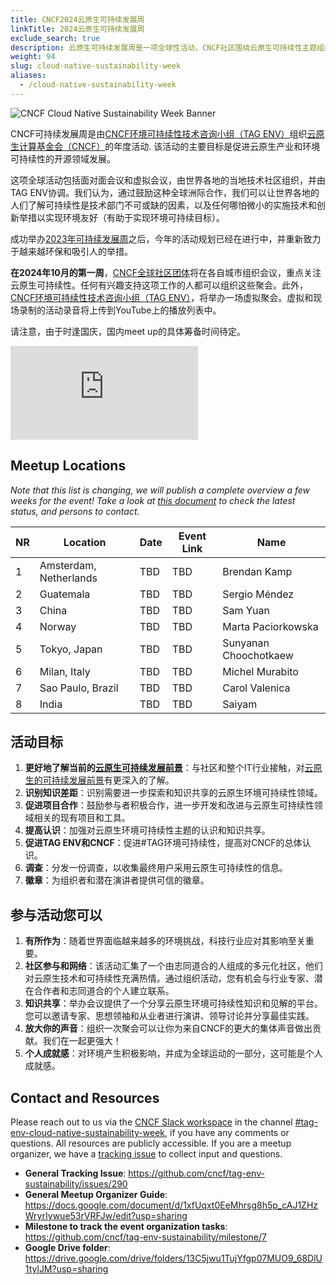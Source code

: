 ```yaml
---
title: CNCF2024云原生可持续发展周
linkTitle: 2024云原生可持续发展周 
exclude_search: true
description: 云原生可持续发展周是一项全球性活动，CNCF社区围绕云原生可持续性主题组织当地会议。云原生可持续发展周将于2024年10月的第一周举行。
weight: 94
slug: cloud-native-sustainability-week
aliases:
  - /cloud-native-sustainability-week
---
```


<p class="mt-5 mb-5"><img src="/images/cloud-native-sustainability-week-v1-logo.webp" alt="CNCF Cloud Native Sustainability Week Banner"></p>

CNCF可持续发展周是由[CNCF环境可持续性技术咨询小组（TAG ENV）](http://github.com/cncf/tag-env-sustainability)组织[云原生计算基金会（CNCF）](http://cncf.io)的年度活动. 该活动的主要目标是促进云原生产业和环境可持续性的开源领域发展。

这项全球活动包括面对面会议和虚拟会议，由世界各地的当地技术社区组织，并由TAG ENV协调。我们认为，通过鼓励这种全球洲际合作，我们可以让世界各地的人们了解可持续性是技术部门不可或缺的因素，以及任何哪怕微小的实施技术和创新举措以实现环境友好（有助于实现环境可持续目标）。

成功举办[2023年可持续发展周](https://tag-env-sustainability.cncf.io/events/cloud-native-sustainability-week-2023/)之后，今年的活动规划已经在进行中，并重新致力于越来越环保和吸引人的举措。

**在2024年10月的第一周**，[CNCF全球社区团体](https://community.cncf.io/chapters/)将在各自城市组织会议，重点关注云原生可持续性。任何有兴趣支持这项工作的人都可以组织这些聚会。此外，[CNCF环境可持续性技术咨询小组（TAG ENV）](http://github.com/cncf/tag-env-sustainability)，将举办一场虚拟聚会。虚拟和现场录制的活动录音将上传到YouTube上的播放列表中。

请注意，由于时逢国庆，国内meet up的具体筹备时间待定。

<div class="embed-responsive embed-responsive-16by9"><iframe class="embed-responsive-item" src="https://www.youtube.com/embed/ezGSYtvQH2c?si=Qz5inM2pI4rHuerm" title="Sustainability Week 2024" frameborder="0" allow="accelerometer; autoplay; clipboard-write; encrypted-media; gyroscope; picture-in-picture; web-share" referrerpolicy="strict-origin-when-cross-origin" allowfullscreen></iframe></div>

## Meetup Locations

*Note that this list is changing, we will publish a complete overview a few weeks for the event! Take a look at [this document](https://docs.google.com/document/d/1xfUqxt0EeMhrsg8h5p_cAJ1ZHzWryrIywue53rVRFJw/edit?usp=sharing) to check the latest status, and persons to contact.*

<!-- cSpell:disable -->
| **NR** | **Location** | **Date** | **Event Link** | **Name** |
|---|---|---|---|---|
| 1 | Amsterdam, Netherlands | TBD | TBD | Brendan Kamp
| 2 | Guatemala | TBD | TBD | Sergio Méndez
| 3 | China | TBD | TBD | Sam Yuan
| 4 | Norway | TBD | TBD | Marta Paciorkowska
| 5 | Tokyo, Japan | TBD | TBD | Sunyanan Choochotkaew
| 6 | Milan, Italy | TBD | TBD |  Michel Murabito
| 7 | Sao Paulo, Brazil | TBD | TBD | Carol Valenica
| 8 | India | TBD | TBD | Saiyam
<!-- cSpell:enable -->

## 活动目标

1. **更好地了解当前的[云原生可持续发展前景](/landscape/)**：与社区和整个IT行业接触，对[云原生的可持续发展前景](/landscape/)有更深入的了解。
2. **识别知识差距**：识别需要进一步探索和知识共享的云原生环境可持续性领域。
3. **促进项目合作**：鼓励参与者积极合作，进一步开发和改进与云原生可持续性领域相关的现有项目和工具。
4. **提高认识**：加强对云原生环境可持续性主题的认识和知识共享。
5. **促进TAG ENV和CNCF**：促进#TAG环境可持续性，提高对CNCF的总体认识。
6. **调查**：分发一份调查，以收集最终用户采用云原生可持续性的信息。
7. **徽章**：为组织者和潜在演讲者提供可信的徽章。

## 参与活动您可以

1. **有所作为**：随着世界面临越来越多的环境挑战，科技行业应对其影响至关重要。
2. **社区参与和网络**：该活动汇集了一个由志同道合的人组成的多元化社区，他们对云原生技术和可持续性充满热情。通过组织活动，您有机会与行业专家、潜在合作者和志同道合的个人建立联系。
3. **知识共享**：举办会议提供了一个分享云原生环境可持续性知识和见解的平台。您可以邀请专家、思想领袖和从业者进行演讲、领导讨论并分享最佳实践。
4. **放大你的声音**：组织一次聚会可以让你为来自CNCF的更大的集体声音做出贡献。我们在一起更强大！
5. **个人成就感**：对环境产生积极影响，并成为全球运动的一部分，这可能是个人成就感。

## Contact and Resources

Please reach out to us via the [CNCF Slack workspace](https://slack.cncf.io/) in the channel [#tag-env-cloud-native-sustainability-week](https://cloud-native.slack.com/archives/C06TCK5RXCG6), if you have any comments or questions. All resources are publicly accessible.
If you are a meetup organizer, we have a [tracking issue](https://github.com/cncf/tag-env-sustainability/issues/290) to collect input and questions.

* **General Tracking Issue**: <https://github.com/cncf/tag-env-sustainability/issues/290>
* **General Meetup Organizer Guide**: <https://docs.google.com/document/d/1xfUqxt0EeMhrsg8h5p_cAJ1ZHzWryrIywue53rVRFJw/edit?usp=sharing>
* **Milestone to track the event organization tasks**: <https://github.com/cncf/tag-env-sustainability/milestone/7>
* **Google Drive folder**: <https://drive.google.com/drive/folders/13C5jwu1TujYfgp07MUO9_68DlU1tylJM?usp=sharing>
